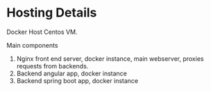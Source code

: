 # Hosting Details

Docker Host Centos VM.

Main components

1) Nginx front end server, docker instance, main webserver, proxies requests from backends.
2) Backend angular app, docker instance
3) Backend spring boot app, docker instance


